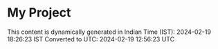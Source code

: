 # My Project

This content is dynamically generated in Indian Time (IST): 2024-02-19 18:26:23 IST
Converted to UTC: 2024-02-19 12:56:23 UTC
